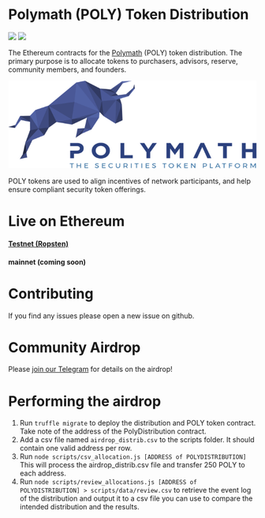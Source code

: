 # Polymath (POLY) Token Distribution

<img src="https://travis-ci.org/PolymathNetwork/polymath-token-distribution.svg?branch=master"/> <a href="https://t.me/polymathnetwork" target="_blank"><img src="https://img.shields.io/badge/50k+-telegram-blue.svg"></a>

The Ethereum contracts for the [Polymath](https://polymath.network) (POLY) token
distribution. The primary purpose is to allocate tokens to purchasers, advisors,
reserve, community members, and founders.

![Polymath](Polymath.png)

POLY tokens are used to align incentives of network participants, and help
ensure compliant security token offerings.

# Live on Ethereum

#### [Testnet (Ropsten)](https://ropsten.etherscan.io/address/0x3f9d29ead6493db97e9756d54171e8844ce87ddd)

#### mainnet (coming soon)

# Contributing

If you find any issues please open a new issue on github.

# Community Airdrop

Please [join our Telegram](https://t.me/polymathnetwork) for details on the
airdrop!

# Performing the airdrop

1. Run `truffle migrate` to deploy the distribution and POLY token contract. Take note of the address of the PolyDistribution contract.
2. Add a csv file named `airdrop_distrib.csv` to the scripts folder. It should contain one valid address per row.
3. Run `node scripts/csv_allocation.js [ADDRESS of POLYDISTRIBUTION]` This will process the airdrop_distrib.csv file and transfer 250 POLY to each address.
4. Run `node scripts/review_allocations.js [ADDRESS of POLYDISTRIBUTION] > scripts/data/review.csv` to retrieve the event log of the distribution and output it to a csv file you can use to compare the intended distribution and the results.
